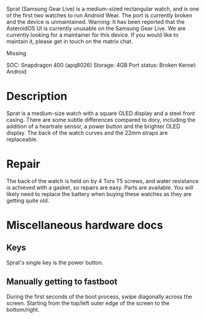 Sprat (Samsung Gear Live) is a medium-sized rectangular watch, and is one of the first two watches to run Android Wear. The port is currently broken and the device is unmaintained.
Warning: It has been reported that the AsteroidOS UI is currently unusable on the Samsung Gear Live. We are currently looking for a maintainer for this device. If you would like to maintain it, please get in touch on the matrix chat.

<div class="support-row">
  <div class="support-col">Missing<div class="support-col-bad"></div></div>
</div>

SOC: Snapdragon 400 (apq8026)
Storage: 4GB
Port status: Broken
Kernel: Android

# Description
Sprat is a medium-size watch with a square OLED display and a steel front casing. There are some subtle differences compared to dory, including the addition of a heartrate sensor, a power button and the brighter OLED display. The back of the watch curves and the 22mm straps are replaceable.

# Repair
The back of the watch is held on by 4 Torx T5 screws, and water resistance is achieved with a gasket, so repairs are easy. Parts are available. You will likely need to replace the battery when buying these watches as they are getting quite old.

# Miscellaneous hardware docs
## Keys
Sprat's single key is the power button.
## Manually getting to fastboot
During the first seconds of the boot process, swipe diagonally across the screen. Starting from the top/left outer edge of the screen to the bottom/right.
